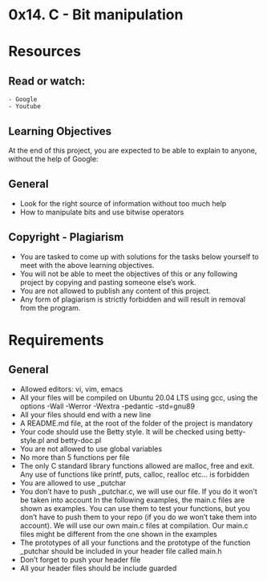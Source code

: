 # 0x14. C - Bit manipulation
# Resources
## Read or watch:
```
- Google
- Youtube
```
## Learning Objectives
At the end of this project, you are expected to be able to explain to anyone, without the help of Google:

## General
- Look for the right source of information without too much help
- How to manipulate bits and use bitwise operators
## Copyright - Plagiarism
- You are tasked to come up with solutions for the tasks below yourself to meet with the above learning objectives.  
- You will not be able to meet the objectives of this or any following project by copying and pasting someone else’s work.  
- You are not allowed to publish any content of this project.  
- Any form of plagiarism is strictly forbidden and will result in removal from the program.  
# Requirements
## General
-  Allowed editors: vi, vim, emacs  
- All your files will be compiled on Ubuntu 20.04 LTS using gcc, using the options -Wall -Werror -Wextra -pedantic -std=gnu89  
- All your files should end with a new line  
- A README.md file, at the root of the folder of the project is mandatory  
- Your code should use the Betty style. It will be checked using betty-style.pl and betty-doc.pl  
- You are not allowed to use global variables  
- No more than 5 functions per file  
- The only C standard library functions allowed are malloc, free and exit. Any use of functions like printf, puts, calloc, realloc etc… is forbidden  
- You are allowed to use _putchar  
- You don’t have to push _putchar.c, we will use our file. If you do it won’t be taken into account
In the following examples, the main.c files are shown as examples. You can use them to test your functions, but you don’t have to push them to your repo (if you do we won’t take them into account). We will use our own main.c files at compilation. Our main.c files might be different from the one shown in the examples
- The prototypes of all your functions and the prototype of the function _putchar should be included in your header file called main.h  
- Don’t forget to push your header file  
- All your header files should be include guarded  
